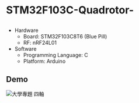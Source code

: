 ﻿# STM32F103C-Quadrotor-
## 
- Hardware
  - Board: STM32F103C8T6 (Blue Pill)
  - RF: nRF24L01
- Software
  - Programming Language: C
  - Platform: Arduino
## Demo
![大學專題 四軸](https://github.com/tommyfufu/STM32F103C-Quadrotor/assets/101622170/b8683012-a222-4add-b5b9-a59dc77324be)
